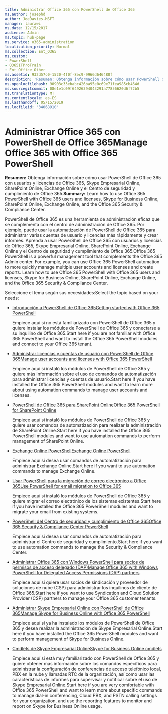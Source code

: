 ```yaml
---
title: Administrar Office 365 con PowerShell de Office 365
ms.author: josephd
author: JoeDavies-MSFT
manager: laurawi
ms.date: 12/15/2017
audience: Admin
ms.topic: hub-page
ms.service: o365-administration
localization_priority: Normal
ms.collection: Ent_O365
ms.custom:
- PowerShell
- O365ITProTrain
- Ent_Office_Other
ms.assetid: 932d57c0-1520-4f0f-8ec9-9966d646480f
description: 'Resumen: Obtenga información sobre cómo usar PowerShell de Office 365 con usuarios y licencias de Office 365, Skype Empresarial Online, SharePoint Online, Exchange Online y el Centro de seguridad y cumplimiento de Office 365.'
ms.openlocfilehash: 90903c33ebabc426ba95e0c69e71fea985cb464d
ms.sourcegitcommit: 08e1e1c09f64926394043291a77856620d6f72b5
ms.translationtype: MT
ms.contentlocale: es-ES
ms.lasthandoff: 05/15/2019
ms.locfileid: "34068910"
---
```

# <a name="manage-office-365-with-office-365-powershell"></a><span data-ttu-id="59f97-103">Administrar Office 365 con PowerShell de Office 365</span><span class="sxs-lookup"><span data-stu-id="59f97-103">Manage Office 365 with Office 365 PowerShell</span></span>

 <span data-ttu-id="59f97-104">**Resumen:** Obtenga información sobre cómo usar PowerShell de Office 365 con usuarios y licencias de Office 365, Skype Empresarial Online, SharePoint Online, Exchange Online y el Centro de seguridad y cumplimiento de Office 365.</span><span class="sxs-lookup"><span data-stu-id="59f97-104">**Summary:** Learn how to use Office 365 PowerShell with Office 365 users and licenses, Skype for Business Online, SharePoint Online, Exchange Online, and the Office 365 Security & Compliance Center.</span></span>
  
<span data-ttu-id="59f97-p101">PowerShell de Office 365 es una herramienta de administración eficaz que se complementa con el centro de administración de Office 365. Por ejemplo, puede usar la automatización de PowerShell de Office 365 para administrar varias cuentas de usuario y licencias más rápidamente y crear informes. Aprenda a usar PowerShell de Office 365 con usuarios y licencias de Office 365, Skype Empresarial Online, SharePoint Online, Exchange Online y el Centro de seguridad y cumplimiento de Office 365.</span><span class="sxs-lookup"><span data-stu-id="59f97-p101">Office 365 PowerShell is a powerful management tool that complements the Office 365 Admin center. For example, you can use Office 365 PowerShell automation to more quickly manage multiple user accounts and licenses and create reports. Learn how to use Office 365 PowerShell with Office 365 users and licenses, Skype for Business Online, SharePoint Online, Exchange Online, and the Office 365 Security & Compliance Center.</span></span>
  
<span data-ttu-id="59f97-108">Seleccione el tema según sus necesidades:</span><span class="sxs-lookup"><span data-stu-id="59f97-108">Select the topic based on your needs:</span></span>
  
- [<span data-ttu-id="59f97-109">Introducción a PowerShell de Office 365</span><span class="sxs-lookup"><span data-stu-id="59f97-109">Getting started with Office 365 PowerShell</span></span>](getting-started-with-office-365-powershell.md)

    <span data-ttu-id="59f97-110">Empiece aquí si no está familiarizado con PowerShell de Office 365 y quiere instalar los módulos de PowerShell de Office 365 y conectarse a su inquilino de Office 365.</span><span class="sxs-lookup"><span data-stu-id="59f97-110">Start here if you are not familiar with Office 365 PowerShell and want to install the Office 365 PowerShell modules and connect to your Office 365 tenant.</span></span>

- [<span data-ttu-id="59f97-111">Administrar licencias y cuentas de usuario con PowerShell de Office 365</span><span class="sxs-lookup"><span data-stu-id="59f97-111">Manage user accounts and licenses with Office 365 PowerShell</span></span>](manage-user-accounts-and-licenses-with-office-365-powershell.md)

    <span data-ttu-id="59f97-112">Empiece aquí si instaló los módulos de PowerShell de Office 365 y quiere más información sobre el uso de comandos de automatización para administrar licencias y cuentas de usuario.</span><span class="sxs-lookup"><span data-stu-id="59f97-112">Start here if you have installed the Office 365 PowerShell modules and want to learn more about using automation commands to manage user accounts and licenses.</span></span>

- [<span data-ttu-id="59f97-113">PowerShell de Office 365 para SharePoint Online</span><span class="sxs-lookup"><span data-stu-id="59f97-113">Office 365 PowerShell for SharePoint Online</span></span>](https://technet.microsoft.com/library/fp161362.aspx)

    <span data-ttu-id="59f97-114">Empiece aquí si instaló los módulos de PowerShell de Office 365 y quiere usar comandos de automatización para realizar la administración de SharePoint Online.</span><span class="sxs-lookup"><span data-stu-id="59f97-114">Start here if you have installed the Office 365 PowerShell modules and want to use automation commands to perform management of SharePoint Online.</span></span>

- [<span data-ttu-id="59f97-115">Exchange Online PowerShell</span><span class="sxs-lookup"><span data-stu-id="59f97-115">Exchange Online PowerShell</span></span>](https://docs.microsoft.com/powershell/exchange/exchange-online/exchange-online-powershell)

    <span data-ttu-id="59f97-116">Empiece aquí si desea usar comandos de automatización para administrar Exchange Online.</span><span class="sxs-lookup"><span data-stu-id="59f97-116">Start here if you want to use automation commands to manage Exchange Online.</span></span>

- [<span data-ttu-id="59f97-117">Usar PowerShell para la migración de correo electrónico a Office 365</span><span class="sxs-lookup"><span data-stu-id="59f97-117">Use PowerShell for email migration to Office 365</span></span>](use-powershell-for-email-migration-to-office-365.md)

    <span data-ttu-id="59f97-118">Empiece aquí si instaló los módulos de PowerShell de Office 365 y quiere migrar el correo electrónico de los sistemas existentes.</span><span class="sxs-lookup"><span data-stu-id="59f97-118">Start here if you have installed the Office 365 PowerShell modules and want to migrate your email from existing systems.</span></span>

- [<span data-ttu-id="59f97-119">PowerShell del Centro de seguridad y cumplimiento de Office 365</span><span class="sxs-lookup"><span data-stu-id="59f97-119">Office 365 Security & Compliance Center PowerShell</span></span>](https://docs.microsoft.com/powershell/exchange/office-365-scc/office-365-scc-powershell)

    <span data-ttu-id="59f97-120">Empiece aquí si desea usar comandos de automatización para administrar el Centro de seguridad y cumplimiento.</span><span class="sxs-lookup"><span data-stu-id="59f97-120">Start here if you want to use automation commands to manage the Security & Compliance Center.</span></span>

- [<span data-ttu-id="59f97-121">Administrar Office 365 con Windows PowerShell para socios de permisos de acceso delegado (DAP)</span><span class="sxs-lookup"><span data-stu-id="59f97-121">Manage Office 365 with Windows PowerShell for Delegated Access Permissions (DAP) partners</span></span>](manage-office-365-with-windows-powershell-for-delegated-access-permissions-dap-p.md)

    <span data-ttu-id="59f97-122">Empiece aquí si quiere usar socios de sindicación y proveedor de soluciones de nube (CSP) para administrar los inquilinos de cliente de Office 365.</span><span class="sxs-lookup"><span data-stu-id="59f97-122">Start here if you want to use Syndication and Cloud Solution Provider (CSP) partners to manage your Office 365 customer tenants.</span></span>

- [<span data-ttu-id="59f97-123">Administrar Skype Empresarial Online con PowerShell de Office 365</span><span class="sxs-lookup"><span data-stu-id="59f97-123">Manage Skype for Business Online with Office 365 PowerShell</span></span>](manage-skype-for-business-online-with-office-365-powershell.md)

    <span data-ttu-id="59f97-124">Empiece aquí si ya ha instalado los módulos de PowerShell de Office 365 y desea realizar la administración de Skype Empresarial Online.</span><span class="sxs-lookup"><span data-stu-id="59f97-124">Start here if you have installed the Office 365 PowerShell modules and want to perform management of Skype for Business Online.</span></span>

- [<span data-ttu-id="59f97-125">Cmdlets de Skype Empresarial Online</span><span class="sxs-lookup"><span data-stu-id="59f97-125">Skype for Business Online cmdlets</span></span>](https://technet.microsoft.com/library/mt228132.aspx)

    <span data-ttu-id="59f97-126">Empiece aquí si está muy familiarizado con PowerShell de Office 365 y quiere obtener más información sobre los comandos específicos para administrar la configuración de conferencias de acceso telefónico local, PBX en la nube y llamadas RTC de la organización, así como usar las características de informes para supervisar y notificar sobre el uso de Skype Empresarial Online.</span><span class="sxs-lookup"><span data-stu-id="59f97-126">Start here if you are very comfortable with Office 365 PowerShell and want to learn more about specific commands to manage dial-in conferencing, Cloud PBX, and PSTN calling settings for your organization, and use the reporting features to monitor and report on Skype for Business Online usage.</span></span>
